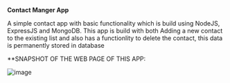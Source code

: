 **Contact Manger App**


A simple contact app with basic functionality which is build using NodeJS, ExpressJS and MongoDB. This app is build with both Adding a new contact to the existing list and also has a functionlity to delete the contact, this data is permanently stored in database

**SNAPSHOT OF THE WEB PAGE OF THIS APP:


![image](https://user-images.githubusercontent.com/70050714/230303086-03dd6197-44eb-4729-b591-38f7763dfdd7.png)
